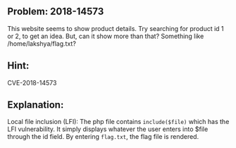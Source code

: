 ## Problem: 2018-14573

This website seems to show product details. Try searching for product id 1 or 2, to get an idea. But, can it show more than that? Something like /home/lakshya/flag.txt? 

## Hint: 
CVE-2018-14573

## Explanation:

Local file inclusion (LFI):
The php file contains `include($file)` which has the LFI vulnerability. It simply displays whatever the user enters into $file through the id field. By entering `flag.txt`, the flag file is rendered.
